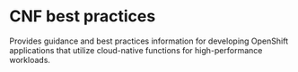 # CNF best practices

Provides guidance and best practices information for developing OpenShift applications that utilize cloud-native functions for high-performance workloads.
